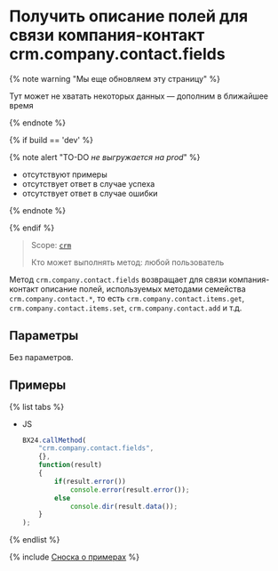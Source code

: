 # Получить описание полей для связи компания-контакт crm.company.contact.fields

{% note warning "Мы еще обновляем эту страницу" %}

Тут может не хватать некоторых данных — дополним в ближайшее время

{% endnote %}

{% if build == 'dev' %}

{% note alert "TO-DO _не выгружается на prod_" %}

- отсутствуют примеры
- отсутствует ответ в случае успеха
- отсутствует ответ в случае ошибки

{% endnote %}

{% endif %}

> Scope: [`crm`](../../../scopes/permissions.md)
>
> Кто может выполнять метод: любой пользователь

Метод `crm.company.contact.fields` возвращает для связи компания-контакт описание полей, используемых методами семейства `crm.company.contact.*`, то есть `crm.company.contact.items.get`, `crm.company.contact.items.set`, `crm.company.contact.add` и т.д.

## Параметры

Без параметров.

## Примеры

{% list tabs %}

- JS
  
    ```js
    BX24.callMethod(
        "crm.company.contact.fields",
        {},
        function(result)
        {
            if(result.error())
                console.error(result.error());
            else
                console.dir(result.data());
        }
    );
    ```

{% endlist %}

{% include [Сноска о примерах](../../../../_includes/examples.md) %}